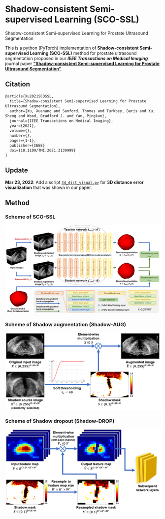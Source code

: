 # Shadow-consistent Semi-supervised Learning (SCO-SSL)
Shadow-consistent Semi-supervised Learning for Prostate Ultrasound Segmentation

This is a python (PyTorch) implementation of **Shadow-consistent Semi-supervised Learning (SCO-SSL)** method for prostate ultrasound segmentation proposed in our ***IEEE Transactions on Medical Imaging*** journal paper [**"Shadow-consistent Semi-supervised Learning for Prostate Ultrasound Segmentation"**](https://doi.org/10.1109/TMI.2021.3139999).

## Citation
    @article{Xu2021SCOSSL,
      title={Shadow-consistent Semi-supervised Learning for Prostate Ultrasound Segmentation}, 
      author={Xu, Xuanang and Sanford, Thomas and Turkbey, Baris and Xu, Sheng and Wood, Bradford J. and Yan, Pingkun},
      journal={IEEE Transactions on Medical Imaging}, 
      year={2021},
      volume={},
      number={},
      pages={1-1},
      publisher={IEEE}
      doi={10.1109/TMI.2021.3139999}
    }

## Update
**Mar 23, 2022**: Add a script [`3d_dist_visual.py`](https://github.com/DIAL-RPI/SCO-SSL/blob/main/3d_dist_visual.py) for **3D distance error visualization** that was shown in our paper.

## Method
### Scheme of SCO-SSL
<img src="./fig1.png"/>

### Scheme of Shadow augmentation (Shadow-AUG)
<img width="600" src="./fig2.png"/>

### Scheme of Shadow dropout (Shadow-DROP)
<img width="600" src="./fig3.png"/>